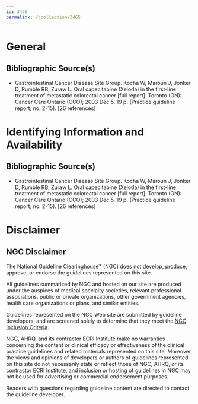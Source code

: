 ```yaml
---
id: 3465
permalink: /:collection/3465
---
```


# General

## Bibliographic Source(s)

- Gastrointestinal Cancer Disease Site Group. Kocha W, Maroun J, Jonker D, Rumble RB, Zuraw L. Oral capecitabine (Xeloda) in the first-line treatment of metastatic colorectal cancer [full report]. Toronto (ON): Cancer Care Ontario (CCO); 2003 Dec 5. 19 p. (Practice guideline report; no. 2-15). [26 references]

# Identifying Information and Availability

## Bibliographic Source(s)

- Gastrointestinal Cancer Disease Site Group. Kocha W, Maroun J, Jonker D, Rumble RB, Zuraw L. Oral capecitabine (Xeloda) in the first-line treatment of metastatic colorectal cancer [full report]. Toronto (ON): Cancer Care Ontario (CCO); 2003 Dec 5. 19 p. (Practice guideline report; no. 2-15). [26 references]

# Disclaimer

## NGC Disclaimer

The National Guideline Clearinghouse™ (NGC) does not develop, produce, approve, or endorse the guidelines represented on this site.

All guidelines summarized by NGC and hosted on our site are produced under the auspices of medical specialty societies, relevant professional associations, public or private organizations, other government agencies, health care organizations or plans, and similar entities.

Guidelines represented on the NGC Web site are submitted by guideline developers, and are screened solely to determine that they meet the [NGC Inclusion Criteria](/help-and-about/summaries/inclusion-criteria).

NGC, AHRQ, and its contractor ECRI Institute make no warranties concerning the content or clinical efficacy or effectiveness of the clinical practice guidelines and related materials represented on this site. Moreover, the views and opinions of developers or authors of guidelines represented on this site do not necessarily state or reflect those of NGC, AHRQ, or its contractor ECRI Institute, and inclusion or hosting of guidelines in NGC may not be used for advertising or commercial endorsement purposes.

Readers with questions regarding guideline content are directed to contact the guideline developer.


